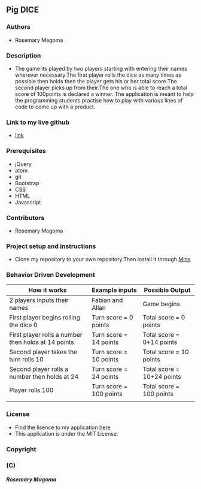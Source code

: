 ## Pig DICE

### Authors
* Rosemary Magoma

### Description
* The game its played by two players starting with entering their names wherever necessary.The first player rolls the dice as many times as possible then holds then the player gets his or her total score.The second player picks up from their.The one who is able to reach a total score of 100points is declared a winner. The application is meant to help the programming students practise how to play with various lines of code to come up with a product.

### Link to my live github
* [link](https://rosemarymagoma.github.io/pig-dice/)

### Prerequisites
* jQuery
* atom
* git
* Bootstrap
* CSS
* HTML
* Javascript

### Contributors
* Rosemary Magoma

### Project setup and instructions
* Clone my repository to your own repository.Then install it through [Mine](https://github.com/Rosemarymagoma/pig-dice)

### Behavior Driven Development
|  How it works                                       |  Example inputs                                  |  Possible Output          |
|-----------------------------------------------------|--------------------------------------------------|---------------------------|
|  2 players inputs their names                       |  Fabian and Allan                                | Game begins               |
|  First player begins rolling the dice 0             |  Turn score = 0 points                           | Total score = 0 points    |
|  First player rolls a number then holds at 14 points|  Turn score = 14 points                          | Total score = 0+14 points |
|  Second player takes the turn rolls 10              |  Turn score = 10 points                          | Total score = 10 points   |
|  Second player rolls a number then holds at 24      |  Turn score = 24 points                          | Total score = 10+24 points|
|  Player rolls 100                                   |  Turn score = 100 points                         | Total score = 100 points  |       
|                                                     |                                                  |                           |

### License
* Find the lisence to my application [here](https://choosealicense.com/licenses/mit/)
* This application is under the MIT License.



### Copyright
### (C)
##### Rosemary Magoma

